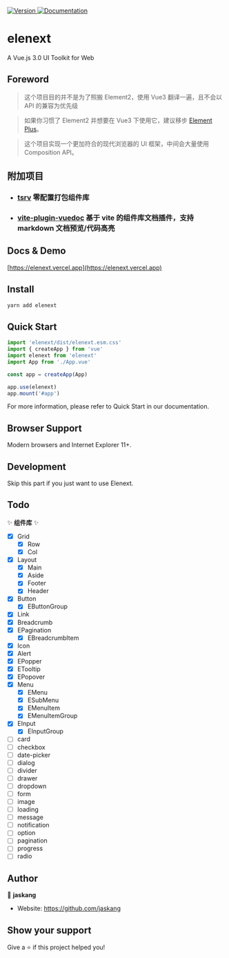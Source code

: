 <p>
  <a href="https://www.npmjs.com/package/elenext" target="_blank">
    <img alt="Version" src="https://img.shields.io/npm/v/elenext.svg">
  </a>
  <a href="https://elenext.vercel.app" target="_blank">
    <img alt="Documentation" src="https://img.shields.io/badge/documentation-yes-brightgreen.svg" />
  </a>
</p>

# elenext

A Vue.js 3.0 UI Toolkit for Web

## Foreword

> 这个项目目的并不是为了照搬 Element2，使用 Vue3 翻译一遍，且不会以 API 的兼容为优先级

> 如果你习惯了 Element2 并想要在 Vue3 下使用它，建议移步 [Element Plus](https://github.com/element-plus/element-plus)。

> 这个项目实现一个更加符合的现代浏览器的 UI 框架，中间会大量使用 Composition API。

## 附加项目

- ### [tsrv](https://github.com/JasKang/tsrv) 零配置打包组件库

- ### [vite-plugin-vuedoc](https://github.com/JasKang/vite-plugin-vuedoc) 基于 vite 的组件库文档插件，支持 markdown 文档预览/代码高亮

## Docs & Demo

[https://elenext.vercel.app](https://elenext.vercel.app)

## Install

```sh
yarn add elenext
```

## Quick Start

```javascript
import 'elenext/dist/elenext.esm.css'
import { createApp } from 'vue'
import elenext from 'elenext'
import App from './App.vue'

const app = createApp(App)

app.use(elenext)
app.mount('#app')
```

For more information, please refer to Quick Start in our documentation.

## Browser Support

Modern browsers and Internet Explorer 11+.

## Development

Skip this part if you just want to use Elenext.

## Todo

:sparkles: **组件库** :sparkles:

- [x] Grid
  - [x] Row
  - [x] Col
- [x] Layout
  - [x] Main
  - [x] Aside
  - [x] Footer
  - [x] Header
- [x] Button
  - [x] EButtonGroup
- [x] Link
- [x] Breadcrumb
- [x] EPagination
  - [x] EBreadcrumbItem
- [x] Icon
- [x] Alert
- [x] EPopper
- [x] ETooltip
- [x] EPopover
- [x] Menu
  - [x] EMenu
  - [x] ESubMenu
  - [x] EMenuItem
  - [x] EMenuItemGroup
- [x] EInput
  - [x] EInputGroup
- [ ] card
- [ ] checkbox
- [ ] date-picker
- [ ] dialog
- [ ] divider
- [ ] drawer
- [ ] dropdown
- [ ] form
- [ ] image
- [ ] loading
- [ ] message
- [ ] notification
- [ ] option
- [ ] pagination
- [ ] progress
- [ ] radio

## Author

👤 **jaskang**

- Website: https://github.com/jaskang

## Show your support

Give a ⭐️ if this project helped you!
